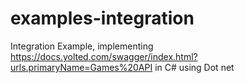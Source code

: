 # examples-integration
Integration Example, implementing https://docs.yolted.com/swagger/index.html?urls.primaryName=Games%20API in C# using Dot net
